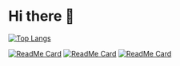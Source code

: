 # Hi there 👋

[![Top Langs](https://github-readme-stats.vercel.app/api/top-langs/?username=arlac77)](https://github.com/arlac77/)

[![ReadMe Card](https://github-readme-stats.vercel.app/api/pin/?username=arlac77&repo=svelte-guard-history-router)](https://github.com/arlac77/svelte-guard-history-router)
[![ReadMe Card](https://github-readme-stats.vercel.app/api/pin/?username=arlac77&repo=svelte-session-manager)](https://github.com/arlac77/svelte-session-manager)
[![ReadMe Card](https://github-readme-stats.vercel.app/api/pin/?username=arlac77&repo=npm-template-sync)](https://github.com/arlac77/npm-template-sync)
